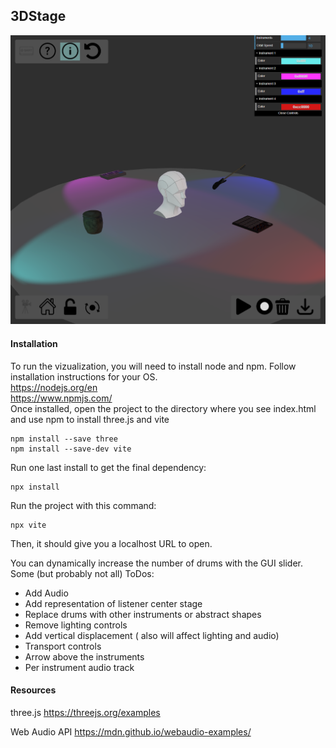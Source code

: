 ## 3DStage

![3D Stage](screenshot.png)

#### Installation
To run the vizualization, you will need to install node and npm. Follow installation instructions for your OS.
<br>
https://nodejs.org/en
<br>
https://www.npmjs.com/
<br>
Once installed, open the project to the directory where you see index.html and use npm to install three.js and vite
```
npm install --save three
npm install --save-dev vite
```

Run one last install to get the final dependency:

```
npx install
```
Run the project with this command:

```
npx vite
```

Then, it should give you a localhost URL to open. 

You can dynamically increase the number of drums with the GUI slider. 
Some (but probably not all) ToDos:

- Add Audio
- Add representation of listener center stage
- Replace drums with other instruments or abstract shapes
- Remove lighting controls
- Add vertical displacement ( also will affect lighting and audio)
- Transport controls 
- Arrow above the instruments
- Per instrument audio track

 
#### Resources
three.js
https://threejs.org/examples
<br>

Web Audio API
https://mdn.github.io/webaudio-examples/
<br>
